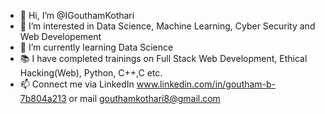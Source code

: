 - 👋 Hi, I’m @IGouthamKothari
- 👀 I’m interested in Data Science, Machine Learning, Cyber Security and Web Developement 
- 🌱 I’m currently learning Data Science
- 📚 I have completed trainings on Full Stack Web Development, Ethical Hacking(Web), Python, C++,C etc.
- 📫 Connect me via LinkedIn www.linkedin.com/in/goutham-b-7b804a213 or mail gouthamkothari8@gmail.com
